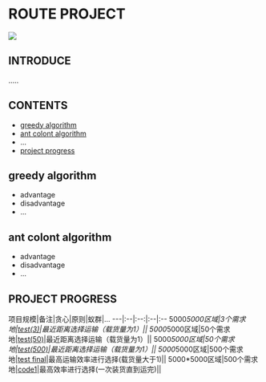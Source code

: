 # ROUTE PROJECT
![](https://i.imgur.com/rK83I2I.jpg)
## INTRODUCE
   .....
## CONTENTS
- [greedy algorithm](https://github.com/chenyihangis/route-project#greedy-algorithm)
- [ant colont algorithm](https://github.com/chenyihangis/route-project#ant-colont-algorithm)
- ...
- [project progress](https://github.com/chenyihangis/route-project#project-progress)
## greedy algorithm
- advantage
- disadvantage
- ...
## ant colont algorithm
- advantage
- disadvantage
- ...
## PROJECT PROGRESS
项目规模|备注|贪心|原则|蚁群|...
---|:--|:--:|:--|:--
5000*5000区域|3个需求地|<a href="https://github.com/chenyihangis/route-project/blob/master/greedy%20algorithm/test(3)" target="-blank">test(3)</a>|最近距离选择运输（载货量为1）||
5000*5000区域|50个需求地|<a href="https://github.com/chenyihangis/route-project/blob/master/greedy%20algorithm/test(50)" target="-blank">test(50)</a>|最近距离选择运输（载货量为1）||
5000*5000区域|50个需求地|<a href="https://github.com/chenyihangis/route-project/blob/master/greedy%20algorithm/test(500)" target="-blank">test(500)</a>|最近距离选择运输（载货量为1）||
5000*5000区域|500个需求地|<a href="https://github.com/chenyihangis/route-project/blob/master/greedy%20algorithm/test%20final" target="-blank">test final</a>|最高运输效率进行选择(载货量大于1)||
5000*5000区域|500个需求地|<a href="https://github.com/chenyihangis/route-project/blob/master/greedy%20algorithm/code1.txt" target="-blank">code1</a>|最高效率进行选择(一次装货直到运完)||
